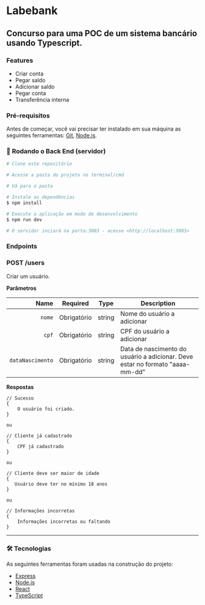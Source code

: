 # Labebank

## Concurso para uma POC de um sistema bancário usando Typescript.

### Features

- Criar conta
- Pegar saldo
- Adicionar saldo
- Pegar conta
- Transferência interna

### Pré-requisitos

Antes de começar, você vai precisar ter instalado em sua máquina as seguintes ferramentas:
[Git](https://git-scm.com), [Node.js](https://nodejs.org/en/).

### 🎲 Rodando o Back End (servidor)

```bash
# Clone este repositório

# Acesse a pasta do projeto no terminal/cmd

# Vá para a pasta

# Instale as dependências
$ npm install

# Execute a aplicação em modo de desenvolvimento
$ npm run dev

# O servidor inciará na porta:3003 - acesse <http://localhost:3003>
```

### Endpoints

### POST /users

Criar um usuário.

**Parâmetros**

|              Name | Required |  Type  | Description                                                                                                                                                                                       |
| ----------------: | :------: | :----: | ------------------------------------------------------------------------------------------------------------------------------------------------------------------------------------------------- |
| `nome` | Obrigatório | string | Nome do usuário a adicionar|
| `cpf` | Obrigatório | string | CPF do usuário a adicionar|
| `dataNascimento` | Obrigatório | string | Data de nascimento do usuário a adicionar. Deve estar no formato "aaaa-mm-dd"|

**Respostas**

```
// Sucesso
{
    O usuário foi criado.
}

ou

// Cliente já cadastrado
{
    CPF já cadastrado
}

ou

// Cliente deve ser maior de idade
{
   Usuário deve ter no mínimo 18 anos
}

ou

// Informações incorretas
{
    Informações incorretas ou faltando
}

```

---

### 🛠 Tecnologias

As seguintes ferramentas foram usadas na construção do projeto:

- [Express](https://expressjs.com/)
- [Node.js](https://nodejs.org/en/)
- [React](https://pt-br.reactjs.org/)
- [TypeScript](https://www.typescriptlang.org/)
